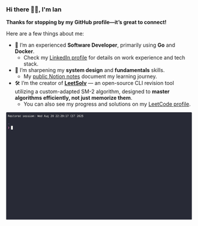 ### Hi there 🙋🏻, I'm Ian

**Thanks for stopping by my GitHub profile—it’s great to connect!**

Here are a few things about me:
- 💼 I’m an experienced **Software Developer**, primarily using **Go** and **Docker**.
  - Check my [LinkedIn profile](https://linkedin.com/in/eannchen/) for details on work experience and tech stack.
- 🌱 I’m sharpening my **system design** and **fundamentals** skills.
  - My [public Notion notes](https://eannc.cc) document my learning journey.
- 🛠️ I’m the creator of **[LeetSolv](https://github.com/eannchen/leetsolv)** — an open-source CLI revision tool utilizing a custom-adapted SM-2 algorithm, designed to **master algorithms efficiently, not just memorize them**.
  - You can also see my progress and solutions on my [LeetCode profile](https://leetcode.com/eannchen/).
 
![LeetSolv](https://github.com/eannchen/leetsolv/raw/main/document/image/DEMO_header.gif)

